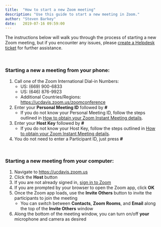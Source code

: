 ```yaml
---
title:  "How to start a new Zoom meeting"
description: "Use this guide to start a new meeting in Zoom."
author: "Steven Barkey"
date:   2019-07-16 09:59:00
---
```

<p>The instructions below will walk you through the process of starting a new Zoom meeting, but if you encounter any issues, please <a class="external-link" href="https://caeshelp.ucdavis.edu" target="_blank">create a Helpdesk ticket</a> for further assistance.</p>
<br />
<h3>Starting a new a meeting from your phone:</h3>
<ol style="PADDING-LEFT: 30px">
  <li>Call one of the Zoom International Dial-in Numbers:
    <ul style="PADDING-LEFT: 20px">
      <li>US: (669) 900-6833</li>
      <li>US: (646) 876-9923</li>
      <li>Additional Countries/Regions: <a class="external-link" href="https://ucdavis.zoom.us/zoomconference" target="_blank">https://ucdavis.zoom.us/zoomconference</a></li>
    </ul>
  </li>
  <li>Enter your <b>Personal Meeting ID</b> followed by <b>#</b>
    <ul style="PADDING-LEFT: 20px">
      <li>If you do not know your Personal Meeting ID, follow the steps outlined in <a class="external-link" href="https://computing.caes.ucdavis.edu/documentation/helpdesk/obtaining-zoom-meeting-details" target="_blank">How to obtain your Zoom Instant Meeting details</a>.</li>
    </ul>
  </li>
  <li>Enter your <b>Host Key</b> followed by <b>#</b>
    <ul style="PADDING-LEFT: 20px">
      <li>If you do not know your Host Key, follow the steps outlined in <a class="external-link" href="https://computing.caes.ucdavis.edu/documentation/helpdesk/obtaining-zoom-meeting-details" target="_blank">How to obtain your Zoom Instant Meeting details</a>.</li>
    </ul>
  </li>
  <li>You do not need to enter a Participant ID, just press <b>#</b></li>
</ol>
<br />

<h3>Starting a new meeting from your computer:</h3>
<ol style="PADDING-LEFT: 30px">
  <li>Navigate to <a class="external-link" href="https://ucdavis.zoom.us" target="_blank">https://ucdavis.zoom.us</a></li>
  <li>Click the <b>Host</b> button</li>
  <li>If you are not already signed in, <a class="external-link" href="https://computing.caes.ucdavis.edu/documentation/helpdesk/how-to-sign-into-zoom" target="_blank">sign in to Zoom</a></li>
  <li>If you are prompted by your browser to open the Zoom app, click <b>OK</b></li>
  <li>Once the Zoom app loads, use the <b>Invite Others</b> button to invite the participants to join the meeting
    <ul style="PADDING-LEFT: 20px">
      <li>You can switch between <b>Contacts</b>, <b>Zoom Rooms</b>, and <b>Email</b> along the top of the <b>Invite Others</b> window</li>
    </ul>
  </li>
  <li>Along the bottom of the meeting window, you can turn on/off <b>your</b> microphone and camera as desired</li>
</ol>
